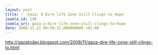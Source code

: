 ```yaml
---
layout: post
title: ! 'Gaza: A Dire life Zone Still Clings to Hope'
joomla_id: 149
joomla_url: gaza-a-dire-life-zone-still-clings-to-hope
date: 2008-11-21 06:59:22.000000000 +01:00
---
```

<p><a href="http://gazatoday.blogspot.com/2008/11/gaza-dire-life-zone-still-clings-to.html">http://gazatoday.blogspot.com/2008/11/gaza-dire-life-zone-still-clings-to.html</a></p>
